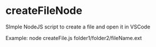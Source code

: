 # createFileNode
SImple NodeJS script to create a file and open it in VSCode

Example: node createFile.js folder1/folder2/fileName.ext
